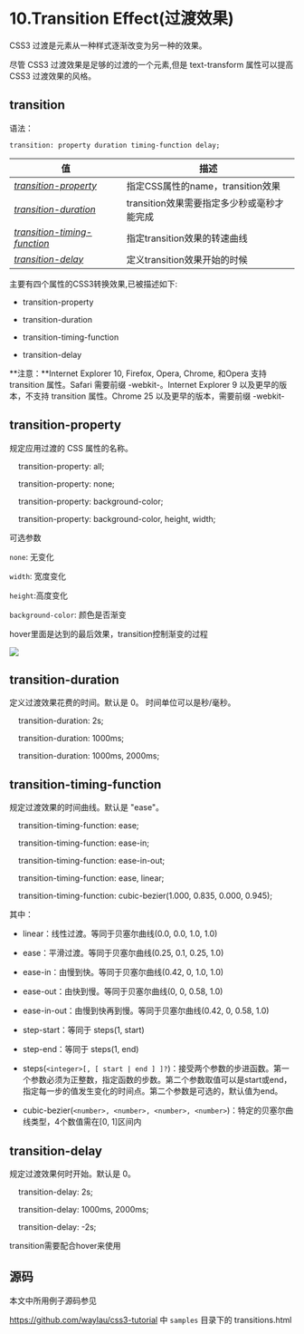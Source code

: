 # 10.Transition Effect(过渡效果)

CSS3 过渡是元素从一种样式逐渐改变为另一种的效果。

尽管 CSS3 过渡效果是足够的过渡的一个元素,但是 text-transform 属性可以提高 CSS3 过渡效果的风格。

## transition

语法：

`transition: property duration timing-function delay;`

| 值                                                                                                    | 描述                                       |
| ----------------------------------------------------------------------------------------------------- | ------------------------------------------ |
| *[transition-property](https://www.runoob.com/cssref/css3-pr-transition-property.html)*               | 指定CSS属性的name，transition效果          |
| *[transition-duration](https://www.runoob.com/cssref/css3-pr-transition-duration.html)*               | transition效果需要指定多少秒或毫秒才能完成 |
| *[transition-timing-function](https://www.runoob.com/cssref/css3-pr-transition-timing-function.html)* | 指定transition效果的转速曲线               |
| *[transition-delay](https://www.runoob.com/cssref/css3-pr-transition-delay.html)*                     | 定义transition效果开始的时候               |

主要有四个属性的CSS3转换效果,已被描述如下:

- transition-property
  
- transition-duration
  
- transition-timing-function
  
- transition-delay
  

**注意：**Internet Explorer 10, Firefox, Opera, Chrome, 和Opera 支持transition 属性。Safari 需要前缀 -webkit-。Internet Explorer 9 以及更早的版本，不支持 transition 属性。Chrome 25 以及更早的版本，需要前缀 -webkit-

## transition-property

规定应用过渡的 CSS 属性的名称。

    transition-property: all;

    transition-property: none;

    transition-property: background-color;

    transition-property: background-color, height, width;

可选参数

`none`: 无变化

`width`: 宽度变化

`height`:高度变化

`background-color`: 颜色是否渐变

hover里面是达到的最后效果，transition控制渐变的过程

![](https://wx3.sinaimg.cn/mw2000/007slE0nly1h3xajqsidej30li0awtcb.jpg)

## transition-duration

定义过渡效果花费的时间。默认是 0。 时间单位可以是秒/毫秒。

    transition-duration: 2s;

    transition-duration: 1000ms;

    transition-duration: 1000ms, 2000ms;

## transition-timing-function

规定过渡效果的时间曲线。默认是 "ease"。

    transition-timing-function: ease;

    transition-timing-function: ease-in;

    transition-timing-function: ease-in-out;

    transition-timing-function: ease, linear;

    transition-timing-function: cubic-bezier(1.000, 0.835, 0.000, 0.945);

其中：

- linear：线性过渡。等同于贝塞尔曲线(0.0, 0.0, 1.0, 1.0)
  
- ease：平滑过渡。等同于贝塞尔曲线(0.25, 0.1, 0.25, 1.0)
  
- ease-in：由慢到快。等同于贝塞尔曲线(0.42, 0, 1.0, 1.0)
  
- ease-out：由快到慢。等同于贝塞尔曲线(0, 0, 0.58, 1.0)
  
- ease-in-out：由慢到快再到慢。等同于贝塞尔曲线(0.42, 0, 0.58, 1.0)
  
- step-start：等同于 steps(1, start)
  
- step-end：等同于 steps(1, end)
  
- steps(`<integer>[, [ start | end ] ]?`)：接受两个参数的步进函数。第一个参数必须为正整数，指定函数的步数。第二个参数取值可以是start或end，指定每一步的值发生变化的时间点。第二个参数是可选的，默认值为end。
  
- cubic-bezier(`<number>, <number>, <number>, <number>`)：特定的贝塞尔曲线类型，4个数值需在[0, 1]区间内
  

## transition-delay

规定过渡效果何时开始。默认是 0。

    transition-delay: 2s;

    transition-delay: 1000ms, 2000ms;

    transition-delay: -2s;

transition需要配合hover来使用

## 源码

本文中所用例子源码参见

<https://github.com/waylau/css3-tutorial> 中 `samples` 目录下的 transitions.html